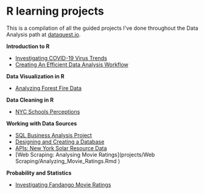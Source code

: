 # R learning projects

This is a compilation of all the guided projects I've done throughout the Data Analysis path at [dataquest.io](dataquest.io).


**Introduction to R**
* [Investigating COVID-19 Virus Trends](projects/covid19_project/COVID19_virus_trends.Rmd)
* [Creating An Efficient Data Analysis Workflow](projects/covid19_project/data_analysis_workflow.Rmd)

**Data Visualization in R**
* [Analyzing Forest Fire Data](projects/analyzing_forest_fire_data/analyzing_forest_fire_data.Rmd)

**Data Cleaning in R**
* [NYC Schools Perceptions](projects/NYC_Schools_Perceptions/NYC_Schools_Perceptions.Rmd)

**Working with Data Sources**
* [SQL Business Analysis Project](projects/SQL/SQL_Business_Analysis_Project.Rmd)
* [Designing and Creating a Database](projects/SQL/Designing_and_Creating_a_Database.Rmd)
* [APIs: New York Solar Resource Data](projects/APIs/NY_Solar_Resources.Rmd)
* [Web Scraping: Analysing Movie Ratings](projects/Web Scraping/Analyzing_Movie_Ratings.Rmd )

**Probability and Statistics**
* [Investigating Fandango Movie Ratings](projects/Investigating-Fandango-Movie_Rating/Investigating_Fandango_Movie_Ratings.Rmd)


